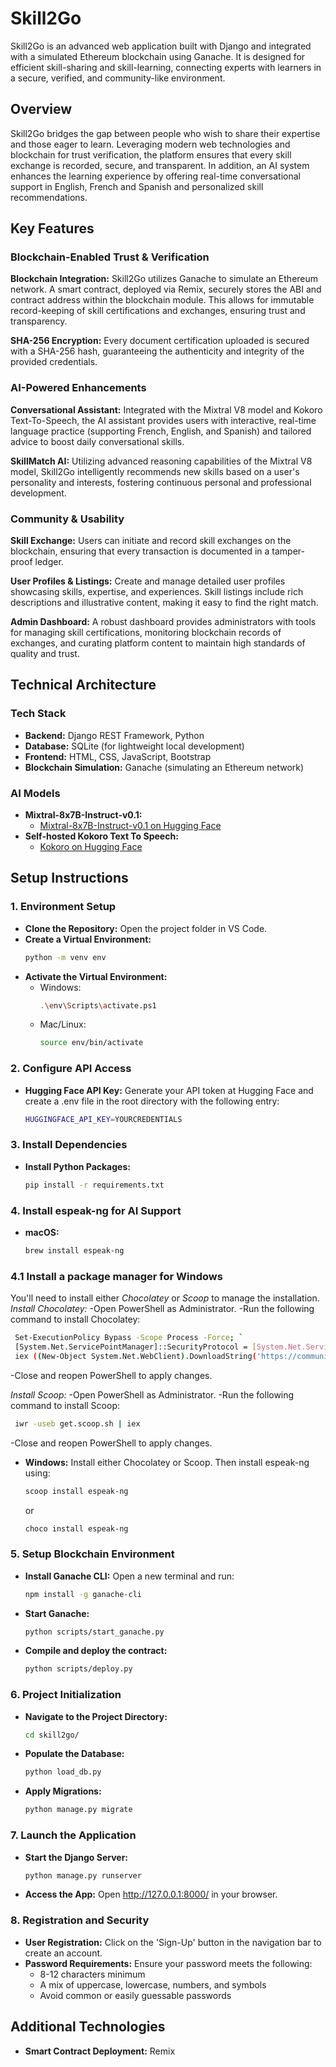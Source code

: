 # Skill2Go

Skill2Go is an advanced web application built with Django and integrated with a simulated Ethereum blockchain using Ganache. It is designed for efficient skill-sharing and skill-learning, connecting experts with learners in a secure, verified, and community-like environment.

## Overview

Skill2Go bridges the gap between people who wish to share their expertise and those eager to learn. Leveraging modern web technologies and blockchain for trust verification, the platform ensures that every skill exchange is recorded, secure, and transparent. In addition, an AI system enhances the learning experience by offering real-time conversational support in English, French and Spanish and personalized skill recommendations.

## Key Features

### Blockchain-Enabled Trust & Verification

**Blockchain Integration:**
Skill2Go utilizes Ganache to simulate an Ethereum network. A smart contract, deployed via Remix, securely stores the ABI and contract address within the blockchain module. This allows for immutable record-keeping of skill certifications and exchanges, ensuring trust and transparency.

**SHA-256 Encryption:**
Every document certification uploaded is secured with a SHA-256 hash, guaranteeing the authenticity and integrity of the provided credentials.

### AI-Powered Enhancements

**Conversational Assistant:**
Integrated with the Mixtral V8 model and Kokoro Text-To-Speech, the AI assistant provides users with interactive, real-time language practice (supporting French, English, and Spanish) and tailored advice to boost daily conversational skills.

**SkillMatch AI:**
Utilizing advanced reasoning capabilities of the Mixtral V8 model, Skill2Go intelligently recommends new skills based on a user's personality and interests, fostering continuous personal and professional development.

### Community & Usability

**Skill Exchange:**
Users can initiate and record skill exchanges on the blockchain, ensuring that every transaction is documented in a tamper-proof ledger.

**User Profiles & Listings:**
Create and manage detailed user profiles showcasing skills, expertise, and experiences. Skill listings include rich descriptions and illustrative content, making it easy to find the right match.

**Admin Dashboard:**
A robust dashboard provides administrators with tools for managing skill certifications, monitoring blockchain records of exchanges, and curating platform content to maintain high standards of quality and trust.

## Technical Architecture

### Tech Stack
- **Backend:** Django REST Framework, Python
- **Database:** SQLite (for lightweight local development)
- **Frontend:** HTML, CSS, JavaScript, Bootstrap
- **Blockchain Simulation:** Ganache (simulating an Ethereum network)

### AI Models
- **Mixtral-8x7B-Instruct-v0.1:**
  - [Mixtral-8x7B-Instruct-v0.1 on Hugging Face](https://huggingface.co/mistralai/Mixtral-8x7B-Instruct-v0.1)
- **Self-hosted Kokoro Text To Speech:**
  - [Kokoro on Hugging Face](https://huggingface.co/coqui/XTTS-v2)

## Setup Instructions

### 1. Environment Setup
- **Clone the Repository:** Open the project folder in VS Code.
- **Create a Virtual Environment:**
  ```bash
  python -m venv env
  ```
- **Activate the Virtual Environment:**
  - Windows:
    ```bash
    .\env\Scripts\activate.ps1
    ```
  - Mac/Linux:
    ```bash
    source env/bin/activate
    ```

### 2. Configure API Access
- **Hugging Face API Key:**
  Generate your API token at Hugging Face and create a .env file in the root directory with the following entry:
  ```bash
  HUGGINGFACE_API_KEY=YOURCREDENTIALS
  ```

### 3. Install Dependencies
- **Install Python Packages:**
  ```bash
  pip install -r requirements.txt
  ```

### 4. Install espeak-ng for AI Support
- **macOS:**
  ```bash
  brew install espeak-ng
  ```

### 4.1  Install a package manager for **Windows**
You'll need to install either *Chocolatey* or *Scoop* to manage the installation.
*Install Chocolatey:*
   -Open PowerShell as Administrator.
   -Run the following command to install Chocolatey:
  ```bash
   Set-ExecutionPolicy Bypass -Scope Process -Force; `
   [System.Net.ServicePointManager]::SecurityProtocol = [System.Net.ServicePointManager]::SecurityProtocol -bor 3072; `
   iex ((New-Object System.Net.WebClient).DownloadString('https://community.chocolatey.org/install.ps1'))
   ```
   -Close and reopen PowerShell to apply changes.

*Install Scoop:*
   -Open PowerShell as Administrator.
   -Run the following command to install Scoop:
  ```bash
   iwr -useb get.scoop.sh | iex
```
   -Close and reopen PowerShell to apply changes.

- **Windows:**
  Install either Chocolatey or Scoop. Then install espeak-ng using:
  ```bash
  scoop install espeak-ng
  ```
  or
  ```bash
  choco install espeak-ng
  ```

### 5. Setup Blockchain Environment
- **Install Ganache CLI:**
  Open a new terminal and run:
  ```bash
  npm install -g ganache-cli
  ```
- **Start Ganache:**
  ```bash
  python scripts/start_ganache.py
  ```
- **Compile and deploy the contract:**
  ```bash
  python scripts/deploy.py
  ```


### 6. Project Initialization
- **Navigate to the Project Directory:**
  ```bash
  cd skill2go/
  ```
- **Populate the Database:**
  ```bash
  python load_db.py
  ```
- **Apply Migrations:**
  ```bash
  python manage.py migrate
  ```

### 7. Launch the Application
- **Start the Django Server:**
  ```bash
  python manage.py runserver
  ```
- **Access the App:**
  Open http://127.0.0.1:8000/ in your browser.

### 8. Registration and Security
- **User Registration:**
  Click on the 'Sign-Up' button in the navigation bar to create an account.
- **Password Requirements:**
  Ensure your password meets the following:
  - 8-12 characters minimum
  - A mix of uppercase, lowercase, numbers, and symbols
  - Avoid common or easily guessable passwords

## Additional Technologies
- **Smart Contract Deployment:** Remix


